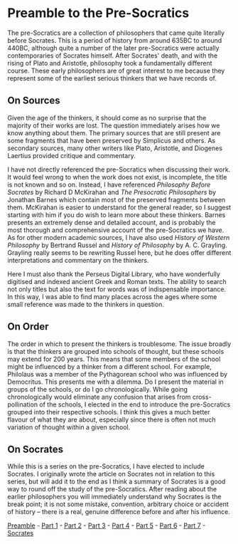 # Preamble to the Pre-Socratics

The pre-Socratics are a collection of philosophers that came quite literally before Socrates. This is a period of history from around 635BC to around 440BC, although quite a number of the later pre-Socratics were actually contemporaries of Socrates himself. After Socrates' death, and with the rising of Plato and Aristotle, philosophy took a fundamentally different course. These early philosophers are of great interest to me because they represent some of the earliest serious thinkers that we have records of.

On Sources
----------

Given the age of the thinkers, it should come as no surprise that the majority of their works are lost. The question immediately arises how we know anything about them. The primary sources that are still present are some fragments that have been preserved by Simplicus and others. As secondary sources, many other writers like Plato, Aristotle, and Diogenes Laertius provided critique and commentary.

I have not directly referenced the pre-Socratics when discussing their work. It would feel wrong to when the work does not exist, is incomplete, the title is not known and so on. Instead, I have referenced _Philosophy Before Socrates_ by Richard D McKirahan and _The Presocratic Philosophers_ by Jonathan Barnes which contain most of the preserved fragments between them. McKirahan is easier to understand for the general reader, so I suggest starting with him if you do wish to learn more about these thinkers. Barnes presents an extremely dense and detailed account, and is probably the most thorough and comprehensive account of the pre-Socratics we have. As for other modern academic sources, I have also used _History of Western Philosophy_ by Bertrand Russel and _History of Philosophy_ by A. C. Grayling. Grayling really seems to be rewriting Russel here, but he does offer different interpretations and commentary on the thinkers.

Here I must also thank the Perseus Digital Library, who have wonderfully digitised and indexed ancient Greek and Roman texts. The ability to search not only titles but also the text for words was of indispensable importance. In this way, I was able to find many places across the ages where some small reference was made to the thinkers in question.

On Order
--------

The order in which to present the thinkers is troublesome. The issue broadly is that the thinkers are grouped into schools of thought, but these schools may extend for 200 years. This means that some members of the school might be influenced by a thinker from a different school. For example, Philolaus was a member of the Pythagorean school who was influenced by Democritus. This presents me with a dilemma. Do I present the material in groups of the schools, or do I go chronologically. While going chronologically would eliminate any confusion that arises from cross-pollination of the schools, I elected in the end to introduce the pre-Socratics grouped into their respective schools. I think this gives a much better flavour of what they are about, especially since there is often not much variation of thought within a given school.

On Socrates
-----------

While this is a series on the pre-Socratics, I have elected to include Socrates. I originally wrote the article on Socrates not in relation to this series, but will add it to the end as I think a summary of Socrates is a good way to round off the study of the pre-Socratics. After reading about the earlier philosophers you will immediately understand why Socrates is the break point; it is not some mistake, convention, arbitrary choice or accident of history – there is a real, genuine difference before and after his influence.

[Preamble](/blog/pre-socratics-preamble) - [Part 1](/blog/pre-socratics-part1) - [Part 2](/blog/pre-socratics-part2) - [Part 3](/blog/pre-socratics-part3) - [Part 4](/blog/pre-socratics-part4) - [Part 5](/blog/pre-socratics-part5) - [Part 6](/blog/pre-socratics-part6) - [Part 7](/blog/pre-socratics-part7) - [Socrates](/blog/pre-socratics-socrates)